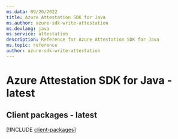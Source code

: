 ```yaml
---
ms.data: 09/20/2022
title: Azure Attestation SDK for Java
ms.author: azure-sdk-write-attestation
ms.devlang: java
ms.service: attestation
description: Reference for Azure Attestation SDK for Java
ms.topic: reference
author: azure-sdk-write-attestation
---
```

# Azure Attestation SDK for Java - latest

## Client packages - latest
[!INCLUDE [client-packages](attestation-client-index.md)]
